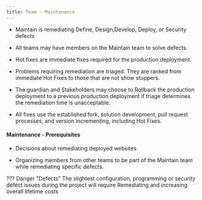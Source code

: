 ```yaml
---
title: Team - Maintenance
---
```


- Maintain is remediating Define, Design,Develop, Deploy, or Security defects

- All teams may have members on the Maintain team to solve defects.

- Hot fixes are immediate fixes required for the production deployment.

- Problems requiring remediation are triaged. They are ranked from immediate Hot Fixes to those that are not show stoppers.
- The guardian and Stakeholders may choose to Rollback the production deployment to a previous production deployment if triage determines the remediation time is unacceptable.

- All fixes use the established fork, solution development, pull request processes, and version incrementing, including Hot Fixes.
  
#### Maintenance - Prerequisites

- Decisions about remediating deployed websites

- Organizing members from other teams to be part of the Maintain team while remediating specific defects.
  
??? Danger "Defects"
	The slightest configuration, programming or security defect issues during the project will require Remediating and increasing overall lifetime costs 
